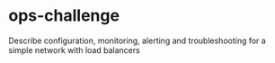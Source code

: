 # ops-challenge
Describe configuration, monitoring, alerting and troubleshooting for a simple network with load balancers
